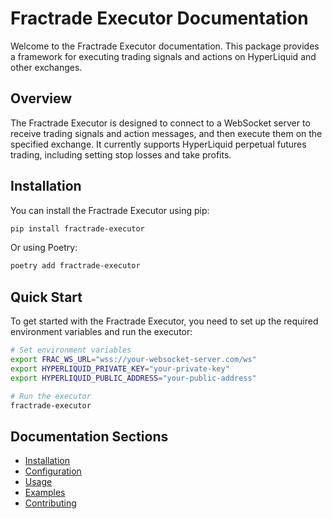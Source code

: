 # Fractrade Executor Documentation

Welcome to the Fractrade Executor documentation. This package provides a framework for executing trading signals and actions on HyperLiquid and other exchanges.

## Overview

The Fractrade Executor is designed to connect to a WebSocket server to receive trading signals and action messages, and then execute them on the specified exchange. It currently supports HyperLiquid perpetual futures trading, including setting stop losses and take profits.

## Installation

You can install the Fractrade Executor using pip:

```bash
pip install fractrade-executor
```

Or using Poetry:

```bash
poetry add fractrade-executor
```

## Quick Start

To get started with the Fractrade Executor, you need to set up the required environment variables and run the executor:

```bash
# Set environment variables
export FRAC_WS_URL="wss://your-websocket-server.com/ws"
export HYPERLIQUID_PRIVATE_KEY="your-private-key"
export HYPERLIQUID_PUBLIC_ADDRESS="your-public-address"

# Run the executor
fractrade-executor
```

## Documentation Sections

- [Installation](installation.md)
- [Configuration](configuration.md)
- [Usage](usage.md)
- [Examples](examples.md)
- [Contributing](contributing.md) 
